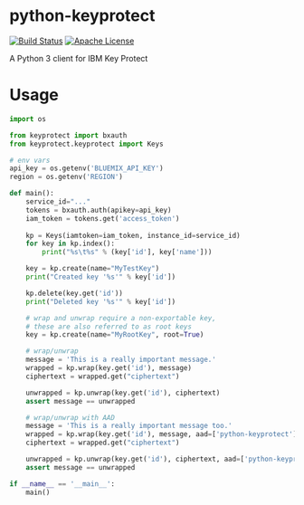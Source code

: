 # python-keyprotect

[![Build Status](https://travis-ci.org/locke105/python-keyprotect.svg?branch=master)](https://travis-ci.org/locke105/python-keyprotect)
[![Apache License](http://img.shields.io/badge/license-APACHE2-blue.svg)](https://www.apache.org/licenses/LICENSE-2.0.html)

A Python 3 client for IBM Key Protect

# Usage

```python
import os

from keyprotect import bxauth
from keyprotect.keyprotect import Keys

# env vars
api_key = os.getenv('BLUEMIX_API_KEY')
region = os.getenv('REGION')

def main():
    service_id="..."
    tokens = bxauth.auth(apikey=api_key)
    iam_token = tokens.get('access_token')
   
    kp = Keys(iamtoken=iam_token, instance_id=service_id)
    for key in kp.index():
        print("%s\t%s" % (key['id'], key['name']))

    key = kp.create(name="MyTestKey")
    print("Created key '%s'" % key['id'])

    kp.delete(key.get('id'))
    print("Deleted key '%s'" % key['id'])

    # wrap and unwrap require a non-exportable key,
    # these are also referred to as root keys
    key = kp.create(name="MyRootKey", root=True)

    # wrap/unwrap
    message = 'This is a really important message.'
    wrapped = kp.wrap(key.get('id'), message)
    ciphertext = wrapped.get("ciphertext")

    unwrapped = kp.unwrap(key.get('id'), ciphertext)
    assert message == unwrapped

    # wrap/unwrap with AAD
    message = 'This is a really important message too.'
    wrapped = kp.wrap(key.get('id'), message, aad=['python-keyprotect'])
    ciphertext = wrapped.get("ciphertext")

    unwrapped = kp.unwrap(key.get('id'), ciphertext, aad=['python-keyprotect'])
    assert message == unwrapped

if __name__ == '__main__':
    main()
```
